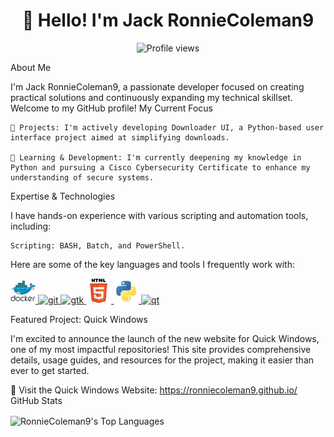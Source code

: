 <h1 align="center">👋 Hello! I'm Jack RonnieColeman9</h1>

<p align="center">
<img src="https://komarev.com/ghpvc/?username=ronniecoleman9&label=Profile%20views&color=0e75b6&style=flat" alt="Profile views" />
</p>
About Me

I'm Jack RonnieColeman9, a passionate developer focused on creating practical solutions and continuously expanding my technical skillset. Welcome to my GitHub profile!
My Current Focus

    🔭 Projects: I'm actively developing Downloader UI, a Python-based user interface project aimed at simplifying downloads.

    🌱 Learning & Development: I'm currently deepening my knowledge in Python and pursuing a Cisco Cybersecurity Certificate to enhance my understanding of secure systems.

Expertise & Technologies

I have hands-on experience with various scripting and automation tools, including:

    Scripting: BASH, Batch, and PowerShell.

Here are some of the key languages and tools I frequently work with:

<p align="left">
<a href="https://www.docker.com/" target="_blank" rel="noreferrer"> <img src="https://raw.githubusercontent.com/devicons/devicon/master/icons/docker/docker-original-wordmark.svg" alt="docker" width="40" height="40"/> </a>
<a href="https://git-scm.com/" target="_blank" rel="noreferrer"> <img src="https://www.vectorlogo.zone/logos/git-scm/git-scm-icon.svg" alt="git" width="40" height="40"/> </a>
<a href="https://www.gtk.org/" target="_blank" rel="noreferrer"> <img src="https://upload.wikimedia.org/wikipedia/commons/7/71/GTK_logo.svg" alt="gtk" width="40" height="40"/> </a>
<a href="https://www.w3.org/html/" target="_blank" rel="noreferrer"> <img src="https://raw.githubusercontent.com/devicons/devicon/master/icons/html5/html5-original-wordmark.svg" alt="html5" width="40" height="40"/> </a>
<a href="https://www.python.org" target="_blank" rel="noreferrer"> <img src="https://raw.githubusercontent.com/devicons/devicon/master/icons/python/python-original.svg" alt="python" width="40" height="40"/> </a>
<a href="https://www.qt.io/" target="_blank" rel="noreferrer"> <img src="https://upload.wikimedia.org/wikipedia/commons/0/0b/Qt_logo_2016.svg" alt="qt" width="40" height="40"/> </a>
</p>
Featured Project: Quick Windows

I'm excited to announce the launch of the new website for Quick Windows, one of my most impactful repositories! This site provides comprehensive details, usage guides, and resources for the project, making it easier than ever to get started.

🔗 Visit the Quick Windows Website: https://ronniecoleman9.github.io/
GitHub Stats

<p><img align="center" src="https://github-readme-stats.vercel.app/api/top-langs?username=ronniecoleman9&show_icons=true&locale=en&layout=compact" alt="RonnieColeman9's Top Languages" /></p>
